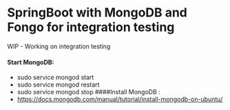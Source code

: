 # SpringBoot with MongoDB and Fongo for integration testing
WIP - Working on integration testing

#### Start MongoDB:
 * sudo service mongod start
 * sudo service mongod restart
 * sudo service mongod stop
####Install MongoDB :
 * https://docs.mongodb.com/manual/tutorial/install-mongodb-on-ubuntu/
